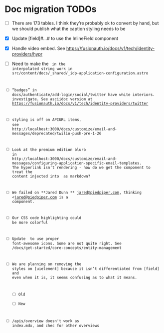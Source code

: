 # Doc migration TODOs

* [ ]  There are 173 tables. I think they’re probably ok to convert by hand, but we should publish what the caption styling needs to be
* [x]  Update [field]#...# to use the InlineField component
* [x]  Handle video embed. See https://fusionauth.io/docs/v1/tech/identity-providers/hypr
* [ ]  Need to make the <code> in the interpolated string work in src/content/docs/_shared/_idp-application-configuration.astro
* [ ]  “badges” in docs/authenticate/add-login/social/twitter have white interiors. investigate. See asciidoc versiom at https://fusionauth.io/docs/v1/tech/identity-providers/twitter
* [ ]  styling is off on APIURL items, see http://localhost:3000/docs/customize/email-and-messages/deprecated/twilio-push-pre-1-26
* [ ]  Look at the premium edition blurb in http://localhost:3000/docs/customize/email-and-messages/configuring-application-specific-email-templates. The hyperlink isn’t rendering - how do we get the component to treat the content injected into <slot /> as markdown?
* [ ]  We failed on **Jared Dunn **  <jared@piedpiper.com>, thinking <jared@piedpiper.com is a component. 
* [ ]  Our CSS code highlighting could be more colorful
* [ ]  Update <Icon> to use proper font-awesome icons. Some are not quite right. See /docs/get-started/core-concepts/entity-management

* [ ]  We are planning on removing the styles on [uielement] because it isn’t differentiated from [field] and even when it is, it seems confusing as to what it means.
    * [ ]  Old 
    * [ ]  New

* [ ] /apis/overview doesn't work as index.mdx, and chec for other overviews

